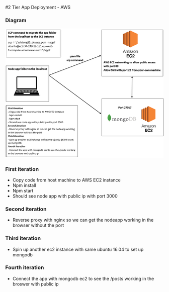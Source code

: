 #2 Tier App Deployment - AWS
### Diagram
![img.png](img.png)
### First iteration 
- Copy code from host machine to AWS EC2 instance
- Npm install
- Npm start
- Should see node app with public ip with port 3000

### Second iteration
- Reverse proxy with nginx so we can get the nodeapp working in the browser without the port

### Third iteration
- Spin up another ec2 instance with same ubuntu 16.04 to set up mongodb

### Fourth iteration 
- Connect the app with mongodb ec2 to see the /posts working in the broswer with public ip

